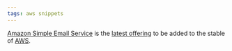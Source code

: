 ```yaml
---
tags: aws snippets
---
```


[Amazon Simple Email Service](/wiki/Amazon_Simple_Email_Service) is the [latest offering](http://aws.amazon.com/ses/) to be added to the stable of [AWS](/wiki/AWS).
